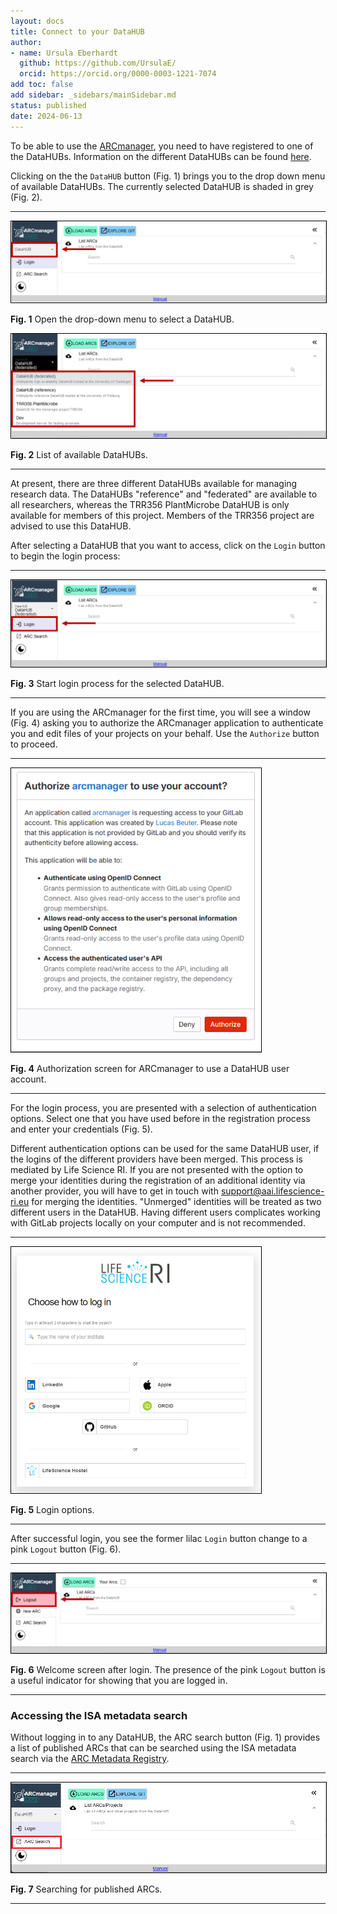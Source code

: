 ```yaml
---
layout: docs
title: Connect to your DataHUB
author:
- name: Ursula Eberhardt
  github: https://github.com/UrsulaE/
  orcid: https://orcid.org/0000-0003-1221-7074
add toc: false
add sidebar: _sidebars/mainSidebar.md
status: published
date: 2024-06-13
---
```


To be able to use the [ARCmanager](https://nfdi4plants.de/arcmanager/app/index.html), you need to have registered to one of the DataHUBs. Information on the different DataHUBs can be found [here](https://www.nfdi4plants.de/content/datahub.html).

Clicking on the the `DataHUB` button (Fig. 1) brings you to the drop down menu of available DataHUBs. The currently selected DataHUB is shaded in grey (Fig. 2).

---

<img src="./img/02_login/01_login_1a.png" style="border: 1px solid  black;" />

**Fig. 1** Open the drop-down menu to select a DataHUB.

<img src="./img/02_login/01_login_1b.png" style="border: 1px solid  black;" />

**Fig. 2** List of available DataHUBs.

---

At present, there are three different DataHUBs available for managing research data. The DataHUBs "reference" and "federated" are available to all researchers, whereas the TRR356 PlantMicrobe DataHUB is only available for members of this project.  Members of the TRR356 project are advised to use this DataHUB. 

<!--Collaborators of TRR356 research are welcome to the TRR356 PlantMicrobe DataHUB and will be admitted upon request to (**whose email?**).-->

After selecting a DataHUB that you want to access, click on the `Login` button to begin the login process:

---

<img src="./img/02_login/01_login_2.png" style="border: 1px solid  black;" />

**Fig. 3** Start login process for the selected DataHUB.

---

If you are using the ARCmanager for the first time, you will see a window (Fig. 4) asking you to authorize the ARCmanager application to authenticate you and edit files of your projects on your behalf. Use the `Authorize` button to proceed.

---

<img src="./img/02_login/01_login_2b.png" width="400" style="border: 1px solid  black;" />

**Fig. 4** Authorization screen for ARCmanager to use a DataHUB user account.

---

For the login process, you are presented with a selection of authentication options. Select one that you have used before in the registration process and enter your credentials (Fig. 5). 
    
Different authentication options can be used for the same DataHUB user, if the logins of the different providers have been merged. This process is mediated by Life Science RI. If you are not presented with the option to merge your identities during the registration of an additional identity via another provider, you will have to get in touch with support@aai.lifescience-ri.eu for merging the identities. "Unmerged" identities will be treated as two different users in the DataHUB. Having different users complicates working with GitLab projects locally on your computer and is not recommended.

---

<img src="./img/02_login/01_login_3.png" width="400" style="border: 1px solid  black;" />

**Fig. 5** Login options.

---

After successful login, you see the former lilac `Login` button change to a pink `Logout` button (Fig. 6).

---

<img src="./img/02_login/01_login_4.png" style="border: 1px solid  black;" />

**Fig. 6** Welcome screen after login. The presence of the pink `Logout` button is a useful indicator for showing that you are logged in.

---

### Accessing the ISA metadata search

Without logging in to any DataHUB, the ARC search button (Fig. 1) provides a list of published ARCs that can be searched using the ISA metadata search via the [ARC Metadata Registry](https://arc-metadata-registry.readthedocs.io/en/latest/).

---

<img src="./img/02_login/01_login_5.png" style="border: 1px solid  black;" />

**Fig. 7** Searching for published ARCs.

---